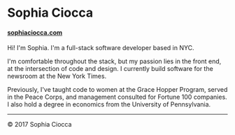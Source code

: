 # Sophia Ciocca

#### [sophiaciocca.com](http://sophiaciocca.com)

Hi! I'm Sophia. I'm a full-stack software developer based in NYC.

I'm comfortable throughout the stack, but my passion lies in the front end, at the intersection of code and design. I currently build software for the newsroom at the New York Times.

Previously, I've taught code to women at the Grace Hopper Program, served in the Peace Corps, and management consulted for Fortune 100 companies. I also hold a degree in economics from the University of Pennsylvania.

---

© 2017 Sophia Ciocca
